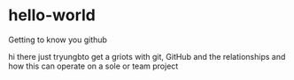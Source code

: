 # hello-world
Getting to know you github

hi there
just tryungbto get a griots with git, GitHub and the relationships and how this can operate on a sole or team project 
